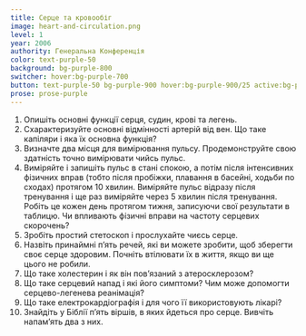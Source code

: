 ```yaml
---
title: Серце та кровообіг
image: heart-and-circulation.png
level: 1
year: 2006
authority: Генеральна Конференція
color: text-purple-50
background: bg-purple-800
switcher: hover:bg-purple-700
button: text-purple-50 bg-purple-900 hover:bg-purple-900/25 active:bg-purple-700
prose: prose-purple
---
```


1. Опишіть основні функції серця, судин, крові та легень.
2. Схарактеризуйте основні відмінності артерій від вен. Що таке капіляри і яка їх основна функція?
3. Визначте два місця для вимірювання пульсу. Продемонструйте свою здатність точно вимірювати чийсь пульс.
4. Виміряйте і запишіть пульс в стані спокою, а потім після інтенсивних фізичних вправ (тобто після пробіжки, плавання в басейні, ходьби по сходах) протягом 10 хвилин. Виміряйте пульс відразу після тренування і ще раз виміряйте через 5 хвилин після тренування. Робіть це кожен день протягом тижня, записуючи свої результати в таблицю. Чи впливають фізичні вправи на частоту серцевих скорочень?
5. Зробіть простий стетоскоп і прослухайте чиєсь серце.
6. Назвіть принаймні п’ять речей, які ви можете зробити, щоб зберегти своє серце здоровим. Почніть втілювати їх в життя, якщо ви ще цього не робили.
7. Що таке холестерин і як він повʼязаний з атеросклерозом?
8. Що таке серцевий напад і які його симптоми? Чим може допомогти серцево-легенева реанімація?
9. Що таке електрокардіографія і для чого її використовують лікарі?
10. Знайдіть у Біблії п’ять віршів, в яких йдеться про серце. Вивчіть напамʼять два з них.
